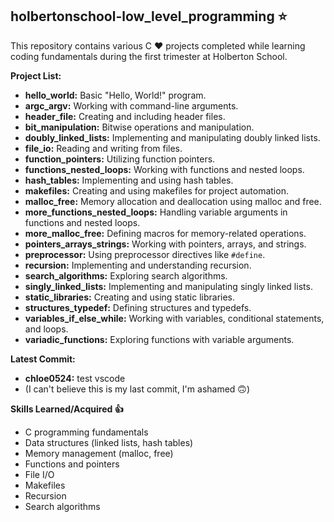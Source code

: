 ## holbertonschool-low_level_programming :star:

This repository contains various C :heart: projects completed while learning coding fundamentals during the first trimester at Holberton School.

**Project List:**

* **hello_world:** Basic "Hello, World!" program.
* **argc_argv:** Working with command-line arguments.
* **header_file:** Creating and including header files.
* **bit_manipulation:** Bitwise operations and manipulation.
* **doubly_linked_lists:** Implementing and manipulating doubly linked lists.
* **file_io:** Reading and writing from files.
* **function_pointers:** Utilizing function pointers.
* **functions_nested_loops:** Working with functions and nested loops.
* **hash_tables:** Implementing and using hash tables.
* **makefiles:** Creating and using makefiles for project automation.
* **malloc_free:** Memory allocation and deallocation using malloc and free.
* **more_functions_nested_loops:** Handling variable arguments in functions and nested loops.
* **more_malloc_free:** Defining macros for memory-related operations.
* **pointers_arrays_strings:** Working with pointers, arrays, and strings.
* **preprocessor:** Using preprocessor directives like `#define`.
* **recursion:** Implementing and understanding recursion.
* **search_algorithms:** Exploring search algorithms.
* **singly_linked_lists:** Implementing and manipulating singly linked lists.
* **static_libraries:** Creating and using static libraries.
* **structures_typedef:** Defining structures and typedefs.
* **variables_if_else_while:** Working with variables, conditional statements, and loops.
* **variadic_functions:** Exploring functions with variable arguments.

**Latest Commit:**

* **chloe0524:** test vscode
* (I can't believe this is my last commit, I'm ashamed :upside_down_face:)

**Skills Learned/Acquired :thumbsup:**


* C programming fundamentals
* Data structures (linked lists, hash tables)
* Memory management (malloc, free)
* Functions and pointers
* File I/O
* Makefiles
* Recursion
* Search algorithms
